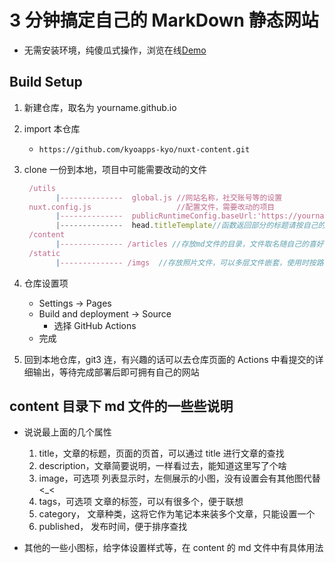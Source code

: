 # 3 分钟搞定自己的 MarkDown 静态网站

- 无需安装环境，纯傻瓜式操作，浏览在线[Demo](https://kyoapps-kyo.github.io)

## Build Setup

1. 新建仓库，取名为 yourname.github.io

2. import 本仓库

   - `https://github.com/kyoapps-kyo/nuxt-content.git`

3. clone 一份到本地，项目中可能需要改动的文件

   ```js
    /utils
          |--------------  global.js //网站名称，社交账号等的设置
    nuxt.config.js                   //配置文件，需要改动的项目
          |--------------  publicRuntimeConfig.baseUrl:'https://yourname.github.io/'
          |--------------  head.titleTemplate//函数返回部分的标题请按自己的需求修改
    /content
          |-------------- /articles //存放md文件的目录，文件取名随自己的喜好，文件格式参照其中的文章
    /static
          |-------------- /imgs  //存放照片文件，可以多层文件嵌套，使用时按路径直接引用即可，'/imgs/***/***.**'
   ```

4. 仓库设置项

   - Settings -> Pages
   - Build and deployment -> Source
     - 选择 GitHub Actions
   - 完成

5. 回到本地仓库，git3 连，有兴趣的话可以去仓库页面的 Actions 中看提交的详细输出，等待完成部署后即可拥有自己的网站

## content 目录下 md 文件的一些些说明

- 说说最上面的几个属性

  1.  title，文章的标题，页面的页首，可以通过 title 进行文章的查找
  2.  description，文章简要说明，一样看过去，能知道这里写了个啥
  3.  image，可选项 列表显示时，左侧展示的小图，没有设置会有其他图代替<\_<
  4.  tags，可选项 文章的标签，可以有很多个，便于联想
  5.  category， 文章种类，这将它作为笔记本来装多个文章，只能设置一个
  6.  published， 发布时间，便于排序查找

- 其他的一些小图标，给字体设置样式等，在 content 的 md 文件中有具体用法
